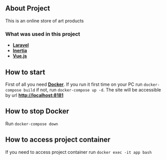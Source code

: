 ## About Project

This is an online store of art products

### What was used in this project

- **[Laravel](https://laravel.com/)**
- **[Inertia](https://inertiajs.com/)**
- **[Vue.js](https://vuejs.org/)**

## How to start

First of all you need **[Docker](https://www.docker.com/)**. If you run it first time on your PC run `docker-compose build` if not, run `docker-compose up -d`.
The site will be accessible by url **[http://localhost:8181](http://localhost:8181/)**

## How to stop Docker

Run `docker-compose down`

## How to access project container

If you need to access project container run `docker exec -it app bash`
